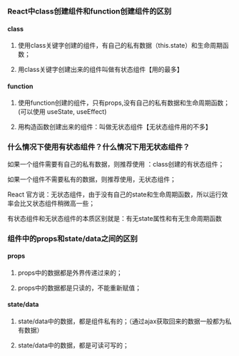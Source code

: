 ### React中class创建组件和function创建组件的区别
#### class
1. 使用class关键字创建的组件，有自己的私有数据（this.state）和生命周期函数；

2. 用class关键字创建出来的组件叫做有状态组件【用的最多】

#### function

1. 使用function创建的组件，只有props,没有自己的私有数据和生命周期函数；(可以使用 useState, useEffect)

2. 用构造函数创建出来的组件：叫做无状态组件【无状态组件用的不多】


### 什么情况下使用有状态组件？什么情况下用无状态组件？

如果一个组件需要有自己的私有数据，则推荐使用 ：class创建的有状态组件；

如果一个组件不需要私有的数据，则推荐使用，无状态组件；

React 官方说：无状态组件，由于没有自己的state和生命周期函数，所以运行效率会比又状态组件稍微高一些；

有状态组件和无状态组件的本质区别就是：有无state属性和有无生命周期函数

### 组件中的props和state/data之间的区别

#### props

1. props中的数据都是外界传递过来的；

2. props中的数据都是只读的，不能重新赋值；

#### state/data

1. state/data中的数据，都是组件私有的；（通过ajax获取回来的数据一般都为私有数据）

2. state/data中的数据，都是可读可写的；
